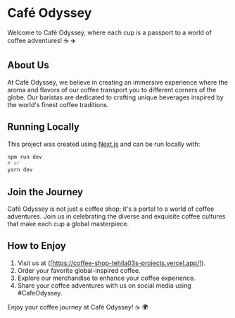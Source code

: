 # Café Odyssey

Welcome to Café Odyssey, where each cup is a passport to a world of coffee adventures! ☕ ✈️

## About Us

At Café Odyssey, we believe in creating an immersive experience where the aroma and flavors of our coffee transport you to different corners of the globe. Our baristas are dedicated to crafting unique beverages inspired by the world's finest coffee traditions.

## Running Locally

This project was created using [Next.js](https://nextjs.org/) and can be run locally with:

```bash
npm run dev
# or
yarn dev
```

## Join the Journey

Café Odyssey is not just a coffee shop; it's a portal to a world of coffee adventures. Join us in celebrating the diverse and exquisite coffee cultures that make each cup a global masterpiece.

## How to Enjoy

1. Visit us at ([https://coffee-shop-tehila03s-projects.vercel.app/]).
2. Order your favorite global-inspired coffee.
3. Explore our merchandise to enhance your coffee experience.
4. Share your coffee adventures with us on social media using #CafeOdyssey.

Enjoy your coffee journey at Café Odyssey! ☕ 🌍
